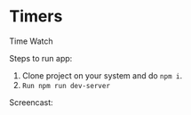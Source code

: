 # Timers
Time Watch


Steps to run app:

1. Clone project on your system and do `npm i`.
2. `Run npm run dev-server`

Screencast: 

